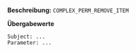 
**Beschreibung:** `COMPLEX_PERM_REMOVE_ITEM`

**Übergabewerte**

```
Subject: ...
Parameter: ...
```
